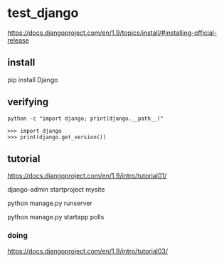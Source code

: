 # test_django
https://docs.djangoproject.com/en/1.9/topics/install/#installing-official-release

## install 
pip install Django

## verifying

```
python -c "import django; print(django.__path__)"
```

```
>>> import django
>>> print(django.get_version())
```

## tutorial
https://docs.djangoproject.com/en/1.9/intro/tutorial01/

django-admin startproject mysite

python manage.py runserver

python manage.py startapp polls


### doing
https://docs.djangoproject.com/en/1.9/intro/tutorial03/
